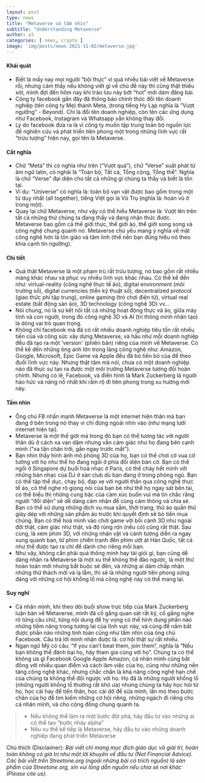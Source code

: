 ```yaml
---
layout: post
type: news
title: "Metaverse và tầm nhìn"
subtitle: "Understanding Metaverse"
author: a3
categories: [ news, crypto ]
image: 'img/posts/news-2021-11-02/metaverse.jpg'
---
```


#### Khái quát
- Biết là mấy nay mọi người “bội thực” vì quá nhiều bài viết về Metaverse rồi, nhưng cảm thấy nếu không viết gì về chủ đề này thì cũng thật thiếu xót, mình đợi đến hôm nay khi trào lưu này bớt “hot” mới dám đăng bài.
- Công ty facebook gần đây đã thông báo chính thức đổi tên doanh nghiệp (tên công ty Mẹ) thành Meta, (trong tiếng Hy Lạp nghĩa là “Vượt ngưỡng” - Beyond). Chỉ là đổi tên doanh nghiệp, còn tên các ứng dụng như Facebook, Instagram và Whatsapp vẫn không thay đổi.
- Lý do facebook đưa ra là vì công ty muốn tập trung toàn bộ nguồn lực để nghiên cứu và phát triển tiên phong một trong những lĩnh vực rất “trừu tượng” hiện nay, gọi tên là Metaverse. 

#### Cắt nghĩa
- Chữ “Meta” thì có nghĩa như trên (“Vượt quá”), chữ “Verse” xuất phát từ âm ngữ latin, có nghãi là “Toàn bộ, Tất cả, Tổng cộng, Tổng thể”. Nghĩa là chữ “Verse” đại diện cho tất cả những gì chúng ta thấy và biết là tồn tại. 
- Ví dụ: “Universe” có nghĩa là: toàn bộ vạn vật được bao gồm trong một từ duy nhất (all together), tiếng Việt gọi là Vũ Trụ (nghĩa là: hoàn vũ ở trong một).
- Quay lại chữ Metaverse, như vậy có thể hiểu Metaverse là: Vượt lên trên tất cả những thứ chúng ta đang thấy và đang nhận thức được. Metaverse bao gồm cả thế giới thực, thế giới ảo, thể giới song song và công nghệ chung quanh nó. Metaverse chủ yếu mang ý nghĩa về mặt công nghệ hơn là tôn giáo và tâm linh (thế nên bạn đừng hiểu nó theo khía cạnh tín ngưỡng).

#### Chi tiết
- Quả thật Metaverse là một phạm trù rất trừu tượng, nó bao gồm rất nhiều mảng khác nhau và phục vụ nhiều lĩnh vực khác nhau. Có thể kể đến như: virtual-reality (công nghệ thực tế ảo), digital environment (môi trường số), digital currencies (tiền kỹ thuật số), decentralized protocol (giao thức phi tập trung), online gaming (trò chơi điện tử), virtual real estate (bất động sản ảo), 3D technology (công nghệ 3D) vv… 
- Nói chung, nó là sự kết nối tất cả những hoạt động thực và ảo, giữa máy tính và con người, trong đó công nghệ 3D và AI (trí thông minh nhân tạo) là dóng vai trò quan trọng.
- Không chỉ facebook mà đã có rất nhiều doanh nghiệp tiêu tốn rất nhiều tiền của và công sức xây dựng Metaverse, và hầu như mỗi doanh nghiệp đều đã tạo ra một 'version' (phiên bản) riêng của mình về Metaverse. Có thể kể đến những ông anh lớn trong làng công nghệ như: Amazon, Google, Microsoft, Epic Game và Apple đều đã bỏ tiền bỏ của để theo đuổi lĩnh vực này. Nhưng thật tâm mà nói, chưa có một doanh nghiệp nào đã thực sự tạo ra được một môi trường Metaverse tương đối hoàn chỉnh. Nhưng có lẽ, Facebook, và điển hình là Mark Zuckerberg là người háo hức và năng nổ nhất khi rầm rộ đi tiên phong trong xu hướng mới này.

#### Tầm nhìn
- Ông chủ FB nhấn mạnh Metaverse là một internet hiện thân mà bạn đang ở bên trong nó thay vì chỉ đứng ngoài nhìn vào (như mạng lưới internet hiện tại). 
- Metaverse là một thế giới mà trong đó bạn có thể tương tác với người thân dù ở cách xa vạn dặm nhưng vẫn cảm giác như họ đang bên cạnh mình ("xa tận chân trời, gần ngay trước mắt"). 
- Bạn nhìn thấy hình ảnh mô phỏng 3D của họ, bạn có thể chơi cờ vua cờ tướng với họ như thể họ đang ngồi ở phía đối diện bàn cờ. Bạn có thể ngồi ở Singapore dự buổi hoà nhạc ở Paris, có thể cháy hết mình với những bản nhạc của DJ ở sàn club dù bạn đang ở trong phòng ngủ. Bạn có thể tập thể dục, chạy bộ, đạp xe với người thân qua công nghệ thực tế ảo, có thể nghe rõ giọng nói của bạn bè như thể họ ngay sát bên tai, có thể biểu thị những cung bậc của cảm xúc buồn vui mà tin chắc rằng người “đối diện” sẽ dễ dàng cảm nhận để cùng cảm thông và chia sẻ. Bạn có thể sử dụng những dịch vụ mua sắm, thời trang, thử áo quần thử giày dép với những sản phẩm ảo trước khi quyết định sẽ bỏ tiền mua chúng. Bạn có thể hoà mình vào chơi game với bối cảnh 3D như ngoài đời thật, cảm giác như thật, và độ rùng rợn (nếu có) cũng rất thật. Sau cùng, là xem phim 3D, với những nhân vật và cảnh tượng diễn ra ngay xung quanh bạn, từ phim chiến tranh đến phim ướt át Hàn Quốc, tất cả như thể được tạo ra chỉ để dành cho riêng mỗi bạn.
- Như vậy, không cần phải quá thông minh hay tài giỏi gì, bạn cũng dễ dàng nhận ra Metaverse là một xu thế không thể đảo ngược, là một thứ hoàn toàn mới nhưng bắt buộc sẽ đến, và những ai dám chấp nhận những thử thách mới và lạ lẫm, thì sẽ là những người tiên phong xứng đáng với những cơ hội khổng lồ mà công nghệ này có thể mang lại. 

#### Suy nghĩ
- Cá nhân mình, khi theo dõi buổi show trực tiếp của Mark Zuckerberg luận bàn về Metaverse, mình đã cố gắng quan sát rất kỹ, cố gắng nghe rõ từng câu chữ, từng nội dung để hy vọng có thể hình dung phần nào những tiềm năng trong tương lai của lĩnh vực này, và cũng để nắm bắt được phần nào những tính toán cũng như tầm nhìn của ông chủ Facebook. Câu trả lời mình nhận được là: cơ hội thật sự rất nhiều.
- Ngạn ngữ Mỹ có câu: “If you can’t beat them, join them”, nghĩa là “Nếu bạn không thể đánh bại họ, hãy tham gia cùng với họ”. Chúng ta có thể không ưa gì Facebook Google Apple Amazon, cá nhân mình cũng bất đồng với nhiều quan điểm và cách làm việc của họ, cũng như những nền tảng công nghệ khác, nhưng chắc chắn là khả năng công nghệ hạn chế của chúng ta không thể đối ngược với họ. Họ đã là những người khổng lồ (những người khổng lồ thường rất khó ưa) nhưng chúng ta hãy học hỏi từ họ, học cái hay để tiến thân, học cái dở để sửa mình, lần mò theo bước chân của họ để tìm kiếm những cơ hội riêng, những ngách đi riêng cho cá nhân mình, và cho cộng đồng chung quanh ta. 

> - Nếu không thể làm ra một bước đột phá, hãy đầu tư vào những ai có thể tạo “bước nhảy alpha”
> - Nếu xu thế kế tiếp là Metaverse, hãy đầu tư vào những doanh nghiệp đang phát triển Metaverse

Chú thích (Disclaimer):
*Bài viết chỉ mang mục đích giáo dục và giải trí, hoàn toàn không có giá trị như một lời khuyên về đầu tư (Not Financial Advice).*
*Các bài viết trên Streetone.org (ngoài những bài có trích nguồn) là sản phẩm của Streetone.org, xin vui lòng dẫn nguồn nếu chia sẻ nơi khác (Please cite us).*

